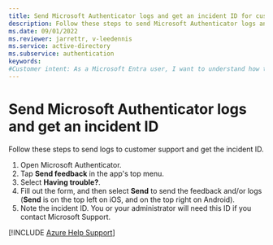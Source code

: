 ```yaml
---
title: Send Microsoft Authenticator logs and get an incident ID for customer support
description: Follow these steps to send Microsoft Authenticator logs and the incident ID to customer support.
ms.date: 09/01/2022
ms.reviewer: jarrettr, v-leedennis
ms.service: active-directory
ms.subservice: authentication
keywords:
#Customer intent: As a Microsoft Entra user, I want to understand how to send Microsoft Authenticator logs to customer support and get the incident ID which must be included so I can submit my support request correctly.
---
```


# Send Microsoft Authenticator logs and get an incident ID

Follow these steps to send logs to customer support and get the incident ID.

1. Open Microsoft Authenticator.
1. Tap **Send feedback** in the app's top menu.
1. Select **Having trouble?**.
1. Fill out the form, and then select **Send** to send the feedback and/or logs (**Send** is on the top left on iOS, and on the top right on Android).
1. Note the incident ID. You or your administrator will need this ID if you contact Microsoft Support.

[!INCLUDE [Azure Help Support](../../../includes/azure-help-support.md)]
